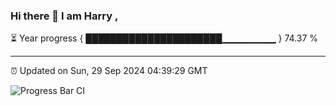 ### Hi there 👋 I am Harry , 

⏳ Year progress { ██████████████████████▁▁▁▁▁▁▁▁ } 74.37 %

---

⏰ Updated on Sun, 29 Sep 2024 04:39:29 GMT

![Progress Bar CI](https://github.com/duykhang68/duykhang68/workflows/Progress%20Bar%20CI/badge.svg)
